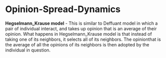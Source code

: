 # Opinion-Spread-Dynamics

**Hegselmann_Krause model** - This is similar to Deffuant model in which a pair of individual interact, and takes up opinion that is an average of their opinion. What happens in Hegselmann_Krause model is that instead of taking one of its neighbors, it selects all of its neighbors. The opinionthat is the average of all the opinions of its neighbors is then adopted by the individual in question. 
